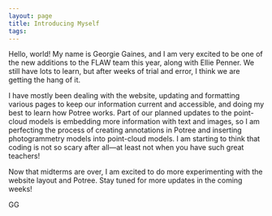 ```yaml
---
layout: page
title: Introducing Myself
tags:
---
```


Hello, world! My name is Georgie Gaines, and I am very excited to be one of the new additions to the FLAW team this year, along with Ellie Penner. We still have lots to learn, but after weeks of trial and error, I think we are getting the hang of it. 

I have mostly been dealing with the website, updating and formatting various pages to keep our information current and accessible, and doing my best to learn how Potree works. Part of our planned updates to the point-cloud models is embedding more information with text and images, so I am perfecting the process of creating annotations in Potree and inserting photogrammetry models into point-cloud models. I am starting to think that coding is not so scary after all—at least not when you have such great teachers!

Now that midterms are over, I am excited to do more experimenting with the website layout and Potree. Stay tuned for more updates in the coming weeks!

GG
